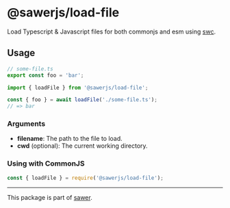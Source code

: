 # @sawerjs/load-file

Load Typescript & Javascript files for both commonjs and esm using
[swc](https://swc.rs/).

## Usage

```ts
// some-file.ts
export const foo = 'bar';
```

```ts
import { loadFile } from '@sawerjs/load-file';

const { foo } = await loadFile('./some-file.ts');
// => bar
```

### Arguments

-   **filename**: The path to the file to load.
-   **cwd** (optional): The current working directory.

### Using with CommonJS

```js
const { loadFile } = require('@sawerjs/load-file');
```

<hr />

This package is part of [sawer](https://github.com/mrozio13pl/sawer.js).

